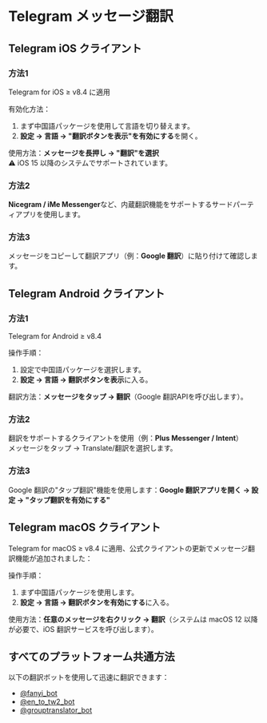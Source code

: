 # Telegram メッセージ翻訳

## Telegram iOS クライアント

### 方法1
Telegram for iOS ≥ v8.4 に適用

有効化方法：
1. まず中国語パッケージを使用して言語を切り替えます。
2. **設定 → 言語 → "翻訳ボタンを表示"を有効にする**を開く。

使用方法：**メッセージを長押し → "翻訳"を選択**  
⚠️ iOS 15 以降のシステムでサポートされています。

### 方法2
**Nicegram / iMe Messenger**など、内蔵翻訳機能をサポートするサードパーティアプリを使用します。

### 方法3
メッセージをコピーして翻訳アプリ（例：**Google 翻訳**）に貼り付けて確認します。

## Telegram Android クライアント

### 方法1
Telegram for Android ≥ v8.4

操作手順：
1. 設定で中国語パッケージを選択します。
2. **設定 → 言語 → 翻訳ボタンを表示**に入る。

翻訳方法：**メッセージをタップ → 翻訳**（Google 翻訳APIを呼び出します）。

### 方法2
翻訳をサポートするクライアントを使用（例：**Plus Messenger / Intent**）  
メッセージをタップ → Translate/翻訳を選択します。

### 方法3
Google 翻訳の"タップ翻訳"機能を使用します：**Google 翻訳アプリを開く → 設定 → "タップ翻訳を有効にする"**

## Telegram macOS クライアント

Telegram for macOS ≥ v8.4 に適用、公式クライアントの更新でメッセージ翻訳機能が追加されました：

操作手順：
1. まず中国語パッケージを使用します。
2. **設定 → 言語 → 翻訳ボタンを有効にする**に入る。

使用方法：**任意のメッセージを右クリック → 翻訳**（システムは macOS 12 以降が必要で、iOS 翻訳サービスを呼び出します）。

## すべてのプラットフォーム共通方法

以下の翻訳ボットを使用して迅速に翻訳できます：

- [@fanyi_bot](https://t.me/fanyi_bot)
- [@en_to_tw2_bot](https://t.me/en_to_tw2_bot)
- [@grouptranslator_bot](https://t.me/grouptranslator_bot)